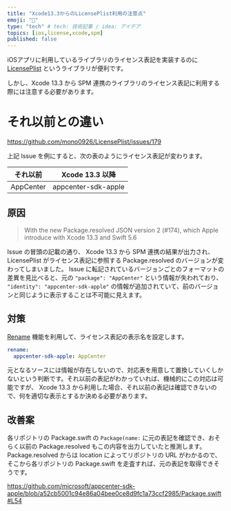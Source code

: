 ```yaml
---
title: "Xcode13.3からのLicensePlist利用の注意点"
emoji: "🔧"
type: "tech" # tech: 技術記事 / idea: アイデア
topics: [ios,license,xcode,spm]
published: false
---
```


iOSアプリに利用しているライブラリのライセンス表記を実装するのに [LicensePlist](https://github.com/mono0926/LicensePlist) というライブラリが便利です。

しかし、Xcode 13.3 から SPM 連携のライブラリのライセンス表記に利用する際には注意する必要があります。

# それ以前との違い

https://github.com/mono0926/LicensePlist/issues/179

上記 Issue を例にすると、次の表のようにライセンス表記が変わります。

| それ以前 | Xcode 13.3 以降 |
| -- | -- |
| AppCenter | appcenter-sdk-apple |

## 原因

> With the new Package.resolved JSON version 2 (#174), which Apple introduce with Xcode 13.3 and Swift 5.6

Issue の冒頭の記載の通り、 Xcode 13.3 から SPM 連携の結果が出力され、 LicensePlist がライセンス表記に参照する Package.resolved のバージョンが変わってしまいました。 Issue に転記されているバージョンごとのフォーマットの差異を見比べると、元の `"package": "AppCenter"` という情報が失われており、 `"identity": "appcenter-sdk-apple"` の情報が追加されていて、前のバージョンと同じように表示することは不可能に見えます。

## 対策

[Rename](https://github.com/mono0926/LicensePlist#rename) 機能を利用して、ライセンス表記の表示名を設定します。

```license-plist.yml
rename:
  appcenter-sdk-apple: AppCenter
```

元となるソースには情報が存在しないので、対応表を用意して置換していくしかないという判断です。それ以前の表記がわかっていれば、機械的にこの対応は可能ですが、 Xcode 13.3 から利用した場合、それ以前の表記は確認できないので、何を適切な表示とするか決める必要があります。

## 改善案

各リポジトリの Package.swift の `Package(name:` に元の表記を確認でき、おそらく以前の Package.resolved もこの内容を出力していたと推測します。 Package.resolved からは location によってリポジトリの URL がわかるので、そこから各リポジトリの Package.swift を走査すれば、元の表記を取得できそうです。

https://github.com/microsoft/appcenter-sdk-apple/blob/a52cb5001c94e86a04bee0ce8d9fc1a73ccf2985/Package.swift#L54


